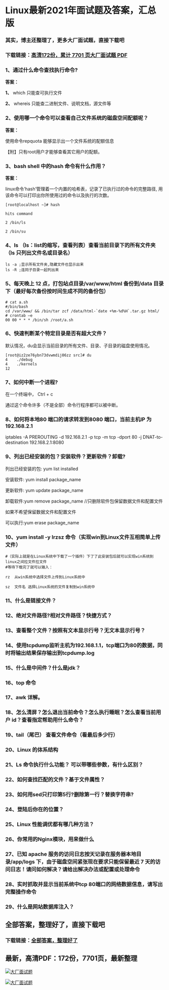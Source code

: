 # Linux最新2021年面试题及答案，汇总版

### 其实，博主还整理了，更多大厂面试题，直接下载吧

### 下载链接：[高清172份，累计 7701 页大厂面试题  PDF](https://github.com/souyunku/DevBooks/blob/master/docs/index.md)



### 1、通过什么命令查找执行命令?

**答案：**

**1、** which 只能查可执行文件

**2、** whereis 只能查二进制文件、说明文档，源文件等


### 2、使用哪一个命令可以查看自己文件系统的磁盘空间配额呢？

**答案：**

使用命令repquota 能够显示出一个文件系统的配额信息

【附】只有root用户才能够查看其它用户的配额。


### 3、bash shell 中的hash 命令有什么作用？

**答案：**

linux命令’hash’管理着一个内置的哈希表，记录了已执行过的命令的完整路径, 用该命令可以打印出你所使用过的命令以及执行的次数。

```
[root@localhost ~]# hash

hits command

2 /bin/ls

2 /bin/su
```


### 4、ls （ls：list的缩写，查看列表）查看当前目录下的所有文件夹（ls 只列出文件名或目录名）

```
ls -a ;显示所有文件夹,隐藏文件也显示出来
ls -R ;连同子目录一起列出来
```


### 5、每天晚上 12 点，打包站点目录/var/www/html 备份到/data 目录下（最好每次备份按时间生成不同的备份包）

```
# cat a.sh 
#/bin/bash
cd /var/www/ && /bin/tar zcf /data/html-`date +%m-%d%H`.tar.gz html/
# crontab –e
00 00 * * * /bin/sh /root/a.sh
```



### 6、快速判断某个特定目录是否有超大文件？

默认情况，du会显示当前目录的所有文件、目录、子目录的磁盘使用情况。

```
[root@iz2ze76ybn73dvwmdij06zz src]# du
4    ./debug
4    ./kernels
12
```


### 7、如何中断一个进程?

在一个终端中， Ctrl + c

通过这个命令许多（不是全部）命令行程序都可以被中断。


### 8、如何将本地80 端口的请求转发到8080 端口，当前主机IP 为192.168.2.1

iptables -A PREROUTING -d 192.168.2.1 -p tcp -m tcp -dport 80 -j DNAT-to-destination 192.168.2.1:8080


### 9、列出已经安装的包？安装软件？更新软件？卸载?

列出已经安装的包: yum list installed

安装软件: yum install package_name

更新软件: yum update package_name

卸载软件:yum remove package_name //只删除软件包保留数据文件和配置文件

如果不希望保留数据文件和配置文件

可以执行:yum erase package_name


### 10、yum install -y lrzsz 命令（实现win到Linux文件互相简单上传文件）

```
#（实际上就是在Linux系统中下载了一个插件）下了了此安装包后就可以实现win系统到linux之间拉文件拉文件
#等待下载完了就可以输入：

rz  从win系统中选择文件上传到Linux系统中

sz  文件名 选择Linux系统的文件复制到win系统中
```


### 11、什么是链接文件？
### 12、绝对文件路径?相对文件路径？快捷方式？
### 13、查看整个文件？按照有文本显示行号？无文本显示行号？
### 14、使用tcpdump监听主机为192.168.1.1，tcp端口为80的数据，同时将输出结果保存输出到tcpdump.log
### 15、什么是中间件？什么是jdk？
### 16、top 命令
### 17、awk 详解。
### 18、怎么清屏？怎么退出当前命令？怎么执行睡眠？怎么查看当前用户 id？查看指定帮助用什么命令？
### 19、tail（尾巴） 查看文件命令（看最后多少行）
### 20、Linux 的体系结构
### 21、Ls 命令执行什么功能？ 可以带哪些参数，有什么区别？
### 22、如何查找匹配的文件？基于文件属性？
### 23、如何用sed只打印第5行?删除第一行？替换字符串?
### 24、登陆后你在的位置？
### 25、Linux 性能调优都有哪几种方法？
### 26、你常用的Nginx模块，用来做什么
### 27、已知 apache 服务的访问日志按天记录在服务器本地目录/app/logs 下，由于磁盘空间紧张现在要求只能保留最近 7 天的访问日志！请问如何解决？请给出解决办法或配置或处理命令
### 28、实时抓取并显示当前系统中tcp 80端口的网络数据信息，请写出完整操作命令
### 29、什么是网站数据库注入？




## 全部答案，整理好了，直接下载吧

### 下载链接：[全部答案，整理好了](https://www.souyunku.com/wp-content/uploads/weixin/githup-weixin-2.png)




## 最新，高清PDF：172份，7701页，最新整理

[![大厂面试题](https://www.souyunku.com/wp-content/uploads/weixin/mst.png "架构师专栏")](https://www.souyunku.com/wp-content/uploads/weixin/githup-weixin.png "架构师专栏")

[![大厂面试题](https://www.souyunku.com/wp-content/uploads/weixin/githup-weixin.png "架构师专栏")](https://www.souyunku.com/wp-content/uploads/weixin/githup-weixin.png "架构师专栏")
